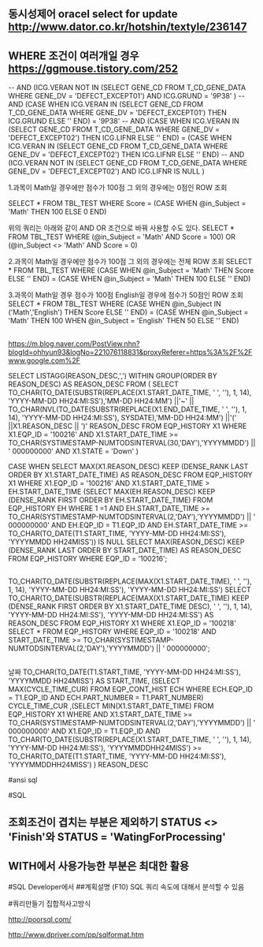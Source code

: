 ## 동시성제어 oracel select for update  http://www.dator.co.kr/hotshin/textyle/236147

## WHERE 조건이 여러개일 경우  https://ggmouse.tistory.com/252

-- AND (ICG.VERAN NOT IN (SELECT GENE_CD FROM T_CD_GENE_DATA  WHERE GENE_DV = 'DEFECT_EXCEPT01') AND ICG.GRUND = '9P38'  )
-- AND (CASE WHEN ICG.VERAN IN (SELECT GENE_CD FROM T_CD_GENE_DATA  WHERE GENE_DV = 'DEFECT_EXCEPT01') THEN ICG.GRUND ELSE '' END) = '9P38'
-- AND (CASE WHEN ICG.VERAN IN (SELECT GENE_CD FROM T_CD_GENE_DATA  WHERE GENE_DV = 'DEFECT_EXCEPT02') THEN ICG.LIFNR ELSE '' END) = (CASE WHEN ICG.VERAN IN (SELECT GENE_CD FROM T_CD_GENE_DATA  WHERE GENE_DV = 'DEFECT_EXCEPT02') THEN ICG.LIFNR ELSE '' END)
-- AND (ICG.VERAN NOT IN (SELECT GENE_CD FROM T_CD_GENE_DATA  WHERE GENE_DV = 'DEFECT_EXCEPT02') AND ICG.LIFNR IS NULL  )


1.과목이 Math일 경우에만 점수가 100점 그 외의 경우에는 0점인 ROW 조회

SELECT *
FROM TBL_TEST
WHERE Score = (CASE WHEN @in_Subject = 'Math' THEN 100 ELSE 0 END)

위의 쿼리는 아래와 같이 AND OR 조건으로 바꿔 사용할 수도 있다.
SELECT *
FROM TBL_TEST
WHERE (@in_Subject = 'Math' AND Score = 100)
    OR (@in_Subject <> 'Math' AND Score = 0)

2.과목이 Math일 경우에만 점수가 100점 그 외의 경우에는 전체 ROW 조회
SELECT *
FROM TBL_TEST
WHERE (CASE WHEN @in_Subject = 'Math' THEN Score ELSE '' END) = (CASE WHEN @in_Subject = 'Math' THEN 100 ELSE '' END)

3.과목이 Math일 경우 점수가 100점 English일 경우에 점수가 50점인 ROW 조회
SELECT *
FROM TBL_TEST
WHERE (CASE WHEN @in_Subject IN ('Math','English') THEN Score ELSE '' END)
    = (CASE WHEN @in_Subject = 'Math' THEN 100
        WHEN @in_Subject = 'English' THEN 50
        ELSE '' END)





##
https://m.blog.naver.com/PostView.nhn?blogId=ohhyun93&logNo=221076118831&proxyReferer=https%3A%2F%2Fwww.google.com%2F

SELECT LISTAGG(REASON_DESC,',') WITHIN GROUP(ORDER BY REASON_DESC) AS REASON_DESC
FROM (
SELECT TO_CHAR(TO_DATE(SUBSTR(REPLACE(X1.START_DATE_TIME, ' ', ''), 1, 14), 'YYYY-MM-DD HH24:MI:SS'),'MM-DD HH24:MM') ||'~' || TO_CHAR(NVL(TO_DATE(SUBSTR(REPLACE(X1.END_DATE_TIME, ' ', ''), 1, 14), 'YYYY-MM-DD HH24:MI:SS'), SYSDATE),'MM-DD HH24:MM') ||'(' ||X1.REASON_DESC || ')' REASON_DESC
  FROM EQP_HISTORY X1
 WHERE X1.EQP_ID = '100216'
 AND X1.START_DATE_TIME >= TO_CHAR(SYSTIMESTAMP-NUMTODSINTERVAL(30,'DAY'),'YYYYMMDD') || ' 000000000'
 AND X1.STATE = 'Down'
 )


CASE WHEN  SELECT MAX(X1.REASON_DESC) KEEP (DENSE_RANK LAST ORDER BY X1.START_DATE_TIME) AS REASON_DESC FROM EQP_HISTORY X1 WHERE X1.EQP_ID = '100216' AND X1.START_DATE_TIME > EH.START_DATE_TIME
(SELECT MAX(EH.REASON_DESC)  KEEP (DENSE_RANK FIRST ORDER BY EH.START_DATE_TIME) FROM EQP_HISTORY EH WHERE 1 =1 AND EH.START_DATE_TIME >= TO_CHAR(SYSTIMESTAMP-NUMTODSINTERVAL(2,'DAY'),'YYYYMMDD') || ' 000000000' AND EH.EQP_ID = T1.EQP_ID AND EH.START_DATE_TIME >= TO_CHAR(TO_DATE(T1.START_TIME, 'YYYY-MM-DD HH24:MI:SS'), 'YYYYMMDD HH24MISS')) IS NULL
SELECT MAX(REASON_DESC) KEEP (DENSE_RANK LAST ORDER BY START_DATE_TIME) AS REASON_DESC FROM EQP_HISTORY WHERE EQP_ID = '100216';


##
TO_CHAR(TO_DATE(SUBSTR(REPLACE(MAX(X1.START_DATE_TIME), ' ', ''), 1, 14), 'YYYY-MM-DD HH24:MI:SS'), 'YYYY-MM-DD HH24:MI:SS')
SELECT TO_CHAR(TO_DATE(SUBSTR(REPLACE(MAX(X1.START_DATE_TIME) KEEP (DENSE_RANK FIRST ORDER BY X1.START_DATE_TIME DESC), ' ', ''), 1, 14), 'YYYY-MM-DD HH24:MI:SS'), 'YYYY-MM-DD HH24:MI:SS') AS REASON_DESC FROM EQP_HISTORY X1 WHERE X1.EQP_ID = '100218'
SELECT * FROM EQP_HISTORY
WHERE EQP_ID = '100218'
  AND START_DATE_TIME >= TO_CHAR(SYSTIMESTAMP-NUMTODSINTERVAL(2,'DAY'),'YYYYMMDD') || ' 000000000';



##
날짜
TO_CHAR(TO_DATE(T1.START_TIME, 'YYYY-MM-DD HH24:MI:SS'), 'YYYYMMDD HH24MISS') AS START_TIME, (SELECT MAX(CYCLE_TIME_CUR) FROM EQP_CONT_HIST ECH WHERE ECH.EQP_ID = T1.EQP_ID AND ECH.PART_NUMBER = T1.PART_NUMBER) CYCLE_TIME_CUR
,(SELECT MIN(X1.START_DATE_TIME) FROM EQP_HISTORY X1 WHERE AND X1.START_DATE_TIME >= TO_CHAR(SYSTIMESTAMP-NUMTODSINTERVAL(2,'DAY'),'YYYYMMDD') || ' 000000000' AND X1.EQP_ID = T1.EQP_ID AND TO_CHAR(TO_DATE(SUBSTR(REPLACE(X1.START_DATE_TIME, ' ', ''), 1, 14), 'YYYY-MM-DD HH24:MI:SS'), 'YYYYMMDDHH24MISS') >= TO_CHAR(TO_DATE(T1.START_TIME, 'YYYY-MM-DD HH24:MI:SS'), 'YYYYMMDDHH24MISS') ) REASON_DESC



#ansi sql








#SQL
## 조회조건이 겹치는 부분은 제외하기 STATUS <> 'Finish'와 STATUS = 'WatingForProcessing' 
##  WITH에서 사용가능한 부분은 최대한 활용


#SQL Developer에서
 ##계획설명 (F10)
SQL 쿼리 속도에 대해서 분석할 수 있음

#쿼리만들기 집합적사고방식





http://poorsql.com/

http://www.dpriver.com/pp/sqlformat.htm


